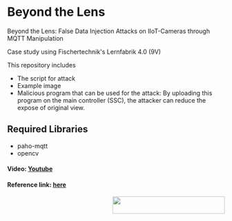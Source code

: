# Beyond the Lens

Beyond the Lens: False Data Injection Attacks on IIoT-Cameras through MQTT Manipulation

Case study using Fischertechnik's Lernfabrik 4.0 (9V)

This repository includes 
- The script for attack
- Example image
- Malicious program that can be used for the attack: By uploading this program on the main controller (SSC), the attacker can reduce the expose of original view. 


 ## Required Libraries
- paho-mqtt
- opencv

#### Video: [Youtube](https://youtu.be/-oeWzLR2Q2k)


#### Reference link: [here](https://github.com/emqx/MQTT-Client-Examples/blob/master/mqtt-client-Python3/sub_tcp.py)

<img src="https://github.com/rnrn0909/beyondthelens/assets/57967202/236eb741-b6dc-4f8a-89b1-ebfc66ee2a2e" align="right" width="260" height="40">
